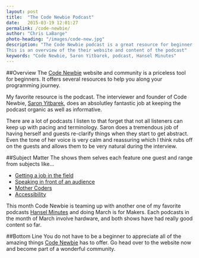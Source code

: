 ```yaml
---
layout: post
title:  "The Code Newbie Podcast"
date:   2015-03-19 12:01:27
permalink: /code-newbie/
author: "Chris LaBarge"
photo-heading: "/images/code-new.jpg"
description: "The Code Newbie podcast is a great resource for beginner coders. 
This is an overview of the their website and content of the podcast"
keywords: "Code Newbie, Saron Yitbarek, podcast, Hansel Minutes"
---
```


##Overview
The [Code Newbie](http://www.codenewbie.org) website and community is a priceless tool for beginners.  It 
offers several resources to help you along your programming journey.

My favorite resource is the podcast.  The interviewer and 
founder of Code Newbie, [Saron Yitbarek](https://twitter.com/saronyitbarek), does
an absolutley fantastic job at keeping the podcast organic as well as informative.

There are a lot of podcasts I listen to that forget that not all listeners can
keep up with pacing and terminology.  Saron does a tremendous job of having
herself and guests re-clarify  things when they start to get abstract. Even the
tone of her voice is very calm and reassuring which I think rubs off on the guests
and allows them to be very natural during the interview. 


##Subject Matter
The shows them selves each feature one guest and range from subjects like... 

- [Getting a job in the field](http://www.codenewbie.org/podcast/autotune-inclusivity-and-getting-a-job)
- [Speaking in front of an audience](http://www.codenewbie.org/podcast/ep-5-speaking-of-speaking)
- [Mother Coders](http://www.codenewbie.org/podcast/mother-coders)
- [Accessibility](http://www.codenewbie.org/podcast/accessibility)

This month Code Newbie is teaming up with another one of my favorite podcasts
[Hansel Minutes](http://hanselminutes.com/) and doing March is for Makers.  Each
podcasts in the month of March involve hardware, and both shows have had really
good content so far.

##Bottom Line
You do not have to be a beginner to appreciate all of the amazing things
[Code Newbie](http://www.codenewbie.org) has to  offer. Go head over to the 
website now and become part of a wonderful community.
 
  